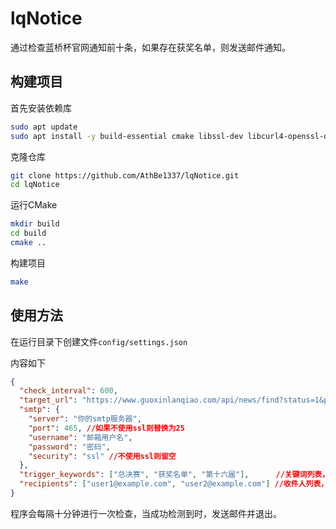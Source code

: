 # lqNotice

通过检查蓝桥杯官网通知前十条，如果存在获奖名单，则发送邮件通知。

## 构建项目

首先安装依赖库

```bash
sudo apt update
sudo apt install -y build-essential cmake libssl-dev libcurl4-openssl-dev nlohmann-json3-dev
```

克隆仓库

```bash
git clone https://github.com/AthBe1337/lqNotice.git
cd lqNotice
```

运行CMake

```bash
mkdir build
cd build
cmake ..
```

构建项目

```bash
make
```

## 使用方法

在运行目录下创建文件`config/settings.json`

内容如下

```json
{
  "check_interval": 600,
  "target_url": "https://www.guoxinlanqiao.com/api/news/find?status=1&project=dasai&progid=20&pageno=1&pagesize=10",
  "smtp": {
    "server": "你的smtp服务器",
    "port": 465, //如果不使用ssl则替换为25
    "username": "邮箱用户名",
    "password": "密码",
    "security": "ssl" //不使用ssl则留空
  },
  "trigger_keywords": ["总决赛", "获奖名单", "第十六届"],      //关键词列表，跟据实际情况调整
  "recipients": ["user1@example.com", "user2@example.com"] //收件人列表，跟据实际情况调整
}

```

程序会每隔十分钟进行一次检查，当成功检测到时，发送邮件并退出。